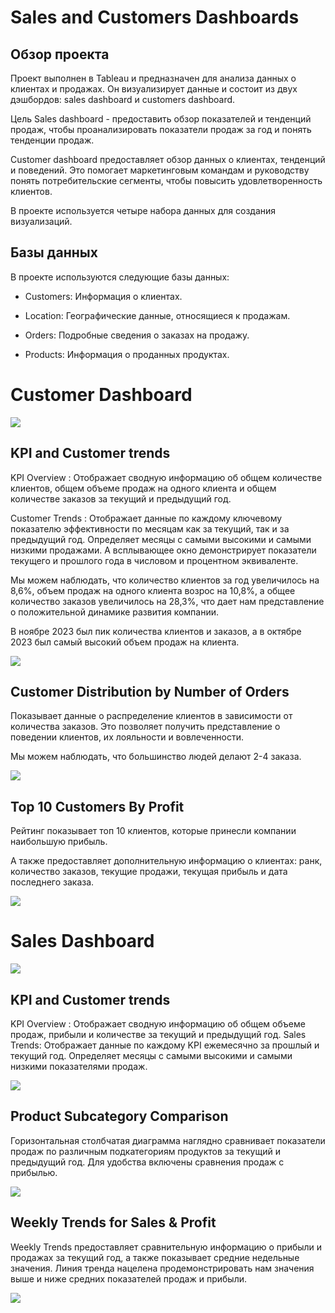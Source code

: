 # Sales and Customers Dashboards

## Обзор проекта

Проект выполнен в Tableau и предназначен для анализа данных о клиентах и продажах. Он визуализирует данные и состоит из двух дэшбордов: sales dashboard и customers dashboard.

Цель Sales dashboard - предоставить обзор показателей и тенденций продаж, чтобы проанализировать показатели продаж за год и понять тенденции продаж.

Customer dashboard предоставляет обзор данных о клиентах, тенденций и поведений. Это помогает маркетинговым командам и руководству понять потребительские сегменты, чтобы повысить удовлетворенность клиентов.

В проекте используется четыре набора данных для создания визуализаций.

## Базы данных

В проекте используются следующие базы данных:

  - Customers: Информация о клиентах.

  - Location: Географические данные, относящиеся к продажам.

  - Orders: Подробные сведения о заказах на продажу.

  - Products: Информация о проданных продуктах.

# Customer Dashboard

![](customer.png)

## KPI and Customer trends

KPI Overview :  Отображает сводную информацию об общем количестве клиентов, общем объеме продаж на одного клиента и общем количестве заказов за текущий и предыдущий год.

Customer Trends : Отображает данные по каждому ключевому показателю эффективности по месяцам как за текущий, так и за предыдущий год. Определяет месяцы с самыми высокими и самыми низкими продажами. А всплывающее окно демонстрирует показатели текущего и прошлого года в числовом и процентном эквиваленте.

Мы можем наблюдать, что количество клиентов за год увеличилось на 8,6%, объем продаж на одного клиента возрос на 10,8%, а общее количество заказов увеличилось на 28,3%, что дает нам представление о положительной динамике развития компании.

В ноябре 2023 был пик количества клиентов и заказов, а в октябре 2023 был самый высокий объем продаж на клиента.

![](kpi_customer.png)

## Customer Distribution by Number of Orders

Показывает данные о распределение клиентов в зависимости от количества заказов. Это позволяет получить представление о поведении клиентов, их лояльности и вовлеченности.

Мы можем наблюдать, что большинство людей делают 2-4 заказа.

![](customer_distribution.png)

## Top 10 Customers By Profit

Рейтинг показывает топ 10 клиентов, которые принесли компании наибольшую прибыль. 

А также предоставляет дополнительную информацию о клиентах: ранк, количество заказов, текущие продажи, текущая прибыль и дата последнего заказа.

![](top_customer.png)

# Sales Dashboard

![](sales.png)

## KPI and Customer trends

KPI Overview : Отображает сводную информацию об общем объеме продаж, прибыли и количестве за текущий и предыдущий год.
Sales Trends: Отображает данные по каждому KPI ежемесячно за прошлый и текущий год. Определяет месяцы с самыми высокими и самыми низкими показателями продаж.

![](kpi_sales.png)

## Product Subcategory Comparison

Горизонтальная столбчатая диаграмма наглядно сравнивает показатели продаж по различным подкатегориям продуктов за текущий и предыдущий год.
Для удобства включены сравнения продаж с прибылью.

![](subcategory.png)

## Weekly Trends for Sales & Profit

Weekly Trends предоставляет сравнительную информацию о прибыли и продажах за текущий год, а также показывает средние недельные значения.
Линия тренда нацелена продемонстрировать нам значения выше и ниже средних показателей продаж и прибыли.

![](trends_sales.png)
















